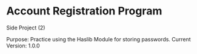 # Account Registration Program
Side Project (2)

Purpose: Practice using the Haslib Module for storing passwords.
Current Version: 1.0.0


